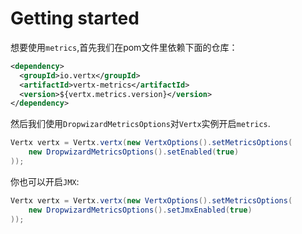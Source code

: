 # Getting started

想要使用`metrics`,首先我们在pom文件里依赖下面的仓库：
```xml
<dependency>
  <groupId>io.vertx</groupId>
  <artifactId>vertx-metrics</artifactId>
  <version>${vertx.metrics.version}</version>
</dependency>
```

然后我们使用`DropwizardMetricsOptions`对`Vertx`实例开启`metrics`.
```java
Vertx vertx = Vertx.vertx(new VertxOptions().setMetricsOptions(
    new DropwizardMetricsOptions().setEnabled(true)
));
```
你也可以开启`JMX`:
```java
Vertx vertx = Vertx.vertx(new VertxOptions().setMetricsOptions(
    new DropwizardMetricsOptions().setJmxEnabled(true)
));
```
